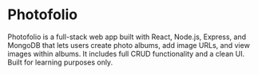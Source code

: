 # Photofolio
Photofolio is a full-stack web app built with React, Node.js, Express, and MongoDB that lets users create photo albums, add image URLs, and view images within albums. It includes full CRUD functionality and a clean UI. Built for learning purposes only.
